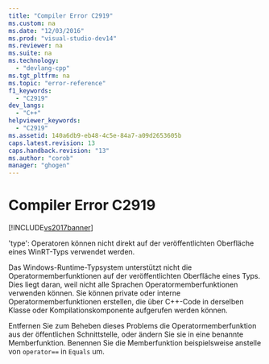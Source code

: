 ```yaml
---
title: "Compiler Error C2919"
ms.custom: na
ms.date: "12/03/2016"
ms.prod: "visual-studio-dev14"
ms.reviewer: na
ms.suite: na
ms.technology: 
  - "devlang-cpp"
ms.tgt_pltfrm: na
ms.topic: "error-reference"
f1_keywords: 
  - "C2919"
dev_langs: 
  - "C++"
helpviewer_keywords: 
  - "C2919"
ms.assetid: 140a6db9-eb48-4c5e-84a7-a09d2653605b
caps.latest.revision: 13
caps.handback.revision: "13"
ms.author: "corob"
manager: "ghogen"
---
```

# Compiler Error C2919
[!INCLUDE[vs2017banner](../../assembler/inline/includes/vs2017banner.md)]

'type': Operatoren können nicht direkt auf der veröffentlichten Oberfläche eines WinRT\-Typs verwendet werden.  
  
 Das Windows\-Runtime\-Typsystem unterstützt nicht die Operatormemberfunktionen auf der veröffentlichten Oberfläche eines Typs.  Dies liegt daran, weil nicht alle Sprachen Operatormemberfunktionen verwenden können.  Sie können private oder interne Operatormemberfunktionen erstellen, die über C\+\+\-Code in derselben Klasse oder Kompilationskomponente aufgerufen werden können.  
  
 Entfernen Sie zum Beheben dieses Problems die Operatormemberfunktion aus der öffentlichen Schnittstelle, oder ändern Sie sie in eine benannte Memberfunktion.  Benennen Sie die Memberfunktion beispielsweise anstelle von `operator==` in `Equals` um.